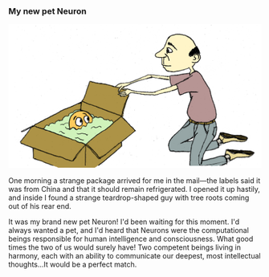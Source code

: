 ### My new pet Neuron

<img id="im-1" src="images/1.jpeg">

One morning a strange package arrived for me in the mail&mdash;the labels said it was from China and that it should remain refrigerated. I opened it up hastily, and inside I found a strange teardrop-shaped guy with tree roots coming out of his rear end.

It was my brand new pet Neuron!  I'd been waiting for this moment. I'd always wanted a pet, and I'd heard that Neurons were the computational beings responsible for human intelligence and consciousness. What good times the two of us would surely have! Two competent beings living in harmony, each with an ability to communicate our deepest, most intellectual thoughts...It would be a perfect match.
